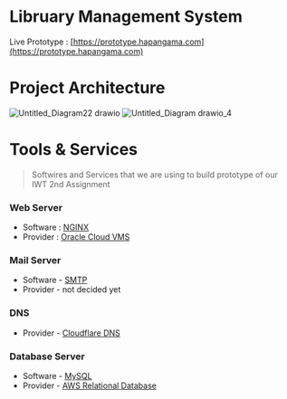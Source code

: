 
# Libruary Management System

Live Prototype : [https://prototype.hapangama.com](https://prototype.hapangama.com)

# Project Architecture
![Untitled_Diagram22 drawio](https://github.com/ka0un/webapp/assets/88395585/1557a491-41d2-432a-88c8-de3b0448f289)
![Untitled_Diagram drawio_4](https://github.com/ka0un/webapp/assets/88395585/23fd7aec-8105-4766-8681-36a3ba1b017c)

# Tools & Services

> Softwires and Services that we are using to build prototype of our IWT 2nd Assignment

### Web Server
- Software : [NGINX](https://www.nginx.com/resources/glossary/nginx/)
- Provider : [Oracle Cloud VMS](https://www.oracle.com/cloud/compute/virtual-machines/)


### Mail Server 
- Software - [SMTP](https://www.geeksforgeeks.org/simple-mail-transfer-protocol-smtp/)
- Provider - not decided yet


### DNS 
- Provider - [Cloudflare DNS](https://www.cloudflare.com/application-services/products/dns/)


### Database Server 
- Software - [MySQL](https://www.mysql.com/)
- Provider -  [AWS Relational Database](https://aws.amazon.com/rds/)
